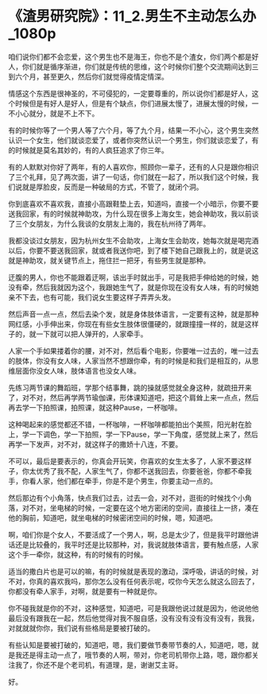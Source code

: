 # 《渣男研究院》：11_2.男生不主动怎么办_1080p

咱们说你们都不会恋爱，这个男生也不是海王，你也不是个渣女，你们两个都是好人，你们就是循序渐进，你们就是传统的思维，这个时候你们整个交流期间达到三到六个月，甚至更久，然后你们就觉得疫情定情深。

情感这个东西是很神圣的，不可侵犯的，一定要尊重的，所以说你们都是好人，这个时候但是有好人是好人，但是有个缺点，你们进展太慢了，进展太慢的时候，一不小心就分，就是不上不下。

有的时候你等了一个男人等了六个月，等了九个月，结果一不小心，这个男生突然认识一个女生，他们就谈恋爱了，或者你突然认识一个男生，你们就谈恋爱了，有的时候就是莫名其妙的，有的人疯狂追求了你三年。

有的人默默对你好了两年，有的人喜欢你，照顾你一辈子，还有的人只是跟你相识了三个礼拜，见了两次面，讲了一句话，你们就在一起了，所以我们这个时候，我们说就是厚脸皮，反而是一种破局的方式，不管了，就闭个洞。

你到底喜欢不喜欢我，直接小高跟鞋垫上去，知道吗，直接一个小暗示，你要不要送我回家，有的时候就神助攻，为什么现在很多上海女生，她会神助攻，我以前谈了三个女朋友，为什么我谈的女朋友上海的，我在杭州待了两年。

我都没谈过女朋友，因为杭州女生不会助攻，上海女生会助攻，她每次就是喝完酒以后，你要不要送我回家，就或者我送你吧，到了楼下她自己跟我上的，就是说这就是神助攻，就关键节点上，拖住拦一把牙，有些男生就是那种。

迂腹的男人，你也不能跟着迂啊，该出手时就出手，可是我把手伸给她的时候，她没有牵，然后我就因为这个，我跟她生气了，就是你现在没有女人味，有的时候她亲不下去，也有可能，我们说女生要这样子弄弄头发。

然后声音一点一点，然后去染个发，就是身体肢体语言，一定要有这种，就是那种网红感，小手伸出来，你现在有些女生肢体很僵硬的，就跟撞撞一样的，就是这样子的，就一下就可以把人弹开的，人家牵手。

人家一个手如果搂着你的腰，对不对，然后看个电影，你要唯一过去的，唯一过去的肢体，你没有女人味，人家当然不想跟你牵，有的时候是和我们是相互的，从思维层面你没女人味，肢体语言也没女人味。

先练习两节课的舞蹈班，学那个结事舞，跳的操就感觉就全身这种，就疏扭开来了，对不对，然后再学两节瑜伽课，形体课知道吧，把这个肩耸上来一点点，然后再去学一下拍照课，拍照课，就这种Pause，一杯咖啡。

这种喝起来的感觉都还不错，一杯咖啡，一杯咖啡都能拍出个美照，阳光射在脸上，学一下调色，学一下拍照，学一下Pause，学一下角度，感觉就上来了，然后再学一下发声，对不对，就这样子的撒娇十八连，不要。

不可以，最后是要表示的，你真会开玩笑，你喜欢的女生太多了，人家不要这样子，你太优秀了我不配，人家生气了，你都不送我回去，你要爸爸，你都不牵我手，你看人家，他们都在牵手，你是不是个男生，你要主动一点的。

然后那边有个小角落，快点我们过去，过去一会，对不对，逛街的时候找个小角落，对不对，坐电梯的时候，一定要在这个地方密闭的空间，直接往上一挤，凑在他的胸前，知道吧，就坐电梯的时候密闭空间的时候，嗯，知道吧。

啊，咱们你是个女人，不要活成了一个男人，啊，总是太少了，但是我平时跟他讲话还是比较叠的，我平时还是比较那种，对，我说就肢体语言，要有触点感，人家这个手一牵你，就这种，有的时候有的时候。

适当的撒白片也是可以的嘛，有的时候就是表现的激动，深呼吸，讲话的时候，对不对，你真的喜欢我吗，那你怎么没有任何表示呢，哎你今天怎么就这么回去了，你都没有牵人家手，对啊，就是要有一种就是你。

你不碰我就是你的不对，这种感觉，知道吧，可是我跟他说过就是因为，他说他他最后没有跟我在一起，然后他觉得对我不服自感，没有没有没有没有没有，我我，对就就就你你，我们说有些格局是要被打破的。

有些认知是要被打破的，知道吧，嗯，我们要做节奏带节奏的人，知道吧，嗯，就是我还是得主动一点了，哦节奏的人啊，带对，你老司机带你上路，嗯，跟你都关注我了，你还不是个老司机，有道理，是，谢谢艾主哥。

好。